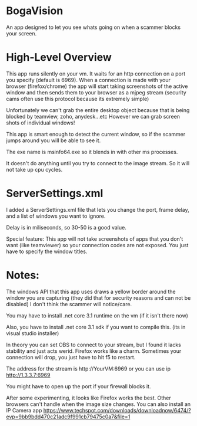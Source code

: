 # BogaVision
An app designed to let you see whats going on when a scammer blocks your screen.

# High-Level Overview
This app runs silently on your vm. It waits for an http connection on a port you specify (default is 6969).
When a connection is made with your browser (firefox/chrome) the app will start taking screenshots of the active window and then sends them to your browser as a mjpeg stream (security cams often use this protocol because its extremely simple)

Unfortunately we can't grab the entire desktop object because that is being blocked by teamview, zoho, anydesk...etc
However we can grab screen shots of individual windows!

This app is smart enough to detect the current window, so if the scammer jumps around you will be able to see it.

The exe name is msinfo64.exe so it blends in with other ms processes.

It doesn't do anything until you try to connect to the image stream. So it will not take up cpu cycles.

# ServerSettings.xml 
  I added a ServerSettings.xml file that lets you change the port, frame delay, and a list of windows you want to ignore.
  
  Delay is in miliseconds, so 30-50 is a good value. 
  
  Special feature: This app will not take screenshots of apps that you don't want (like teamviewer) so your connection codes are not exposed.  You just have to specify the window titles. 

# Notes:

The windows API that this app uses draws a yellow border around the window you are capturing (they did that for security reasons and can not be disabled) I don't think the scammer will notice/care.

You may have to install .net core 3.1 runtime on the vm (if it isn't there now)

Also, you have to install .net core 3.1 sdk if you want to compile this. (its in visual studio installer)

In theory you can set OBS to connect to your stream, but I found it lacks stability and just acts werid. Firefox works like a charm. Sometimes your connection will drop, you just have to hit f5 to restart.

The address for the stream is  http://YourVM:6969 or you can use ip http://1.3.3.7:6969

You might have to open up the port if your firewall blocks it.



After some experimenting, it looks like Firefox works the best. Other browsers can't handle when the image size changes. You can also install an IP Camera app https://www.techspot.com/downloads/downloadnow/6474/?evp=9bb9bdd470c21adc9f991cb79475c0a7&file=1


